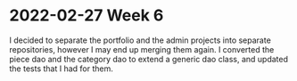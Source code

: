 # 2022-02-27 Week 6

I decided to separate the portfolio and the admin projects into separate repositories, however I may end up merging them again. I converted the piece dao and the category dao to extend a generic dao class, and updated the tests that I had for them.